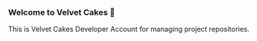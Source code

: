 ### Welcome to Velvet Cakes 👋

This is Velvet Cakes Developer Account for managing project repositories.
